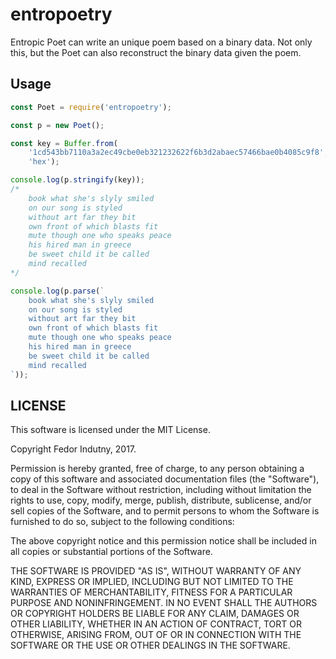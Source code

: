 # entropoetry

Entropic Poet can write an unique poem based on a binary data. Not only this,
but the Poet can also reconstruct the binary data given the poem.

## Usage

```js
const Poet = require('entropoetry');

const p = new Poet();

const key = Buffer.from(
    '1cd543bb7110a3a2ec49cbe0eb321232622f6b3d2abaec57466bae0b4085c9f8',
    'hex');

console.log(p.stringify(key));
/*
    book what she's slyly smiled
    on our song is styled
    without art far they bit
    own front of which blasts fit
    mute though one who speaks peace
    his hired man in greece
    be sweet child it be called
    mind recalled
*/

console.log(p.parse(`
    book what she's slyly smiled
    on our song is styled
    without art far they bit
    own front of which blasts fit
    mute though one who speaks peace
    his hired man in greece
    be sweet child it be called
    mind recalled
`));
```

## LICENSE

This software is licensed under the MIT License.

Copyright Fedor Indutny, 2017.

Permission is hereby granted, free of charge, to any person obtaining a
copy of this software and associated documentation files (the
"Software"), to deal in the Software without restriction, including
without limitation the rights to use, copy, modify, merge, publish,
distribute, sublicense, and/or sell copies of the Software, and to permit
persons to whom the Software is furnished to do so, subject to the
following conditions:

The above copyright notice and this permission notice shall be included
in all copies or substantial portions of the Software.

THE SOFTWARE IS PROVIDED "AS IS", WITHOUT WARRANTY OF ANY KIND, EXPRESS
OR IMPLIED, INCLUDING BUT NOT LIMITED TO THE WARRANTIES OF
MERCHANTABILITY, FITNESS FOR A PARTICULAR PURPOSE AND NONINFRINGEMENT. IN
NO EVENT SHALL THE AUTHORS OR COPYRIGHT HOLDERS BE LIABLE FOR ANY CLAIM,
DAMAGES OR OTHER LIABILITY, WHETHER IN AN ACTION OF CONTRACT, TORT OR
OTHERWISE, ARISING FROM, OUT OF OR IN CONNECTION WITH THE SOFTWARE OR THE
USE OR OTHER DEALINGS IN THE SOFTWARE.

[0]: https://en.wikipedia.org/wiki/EdDSA#Ed25519
